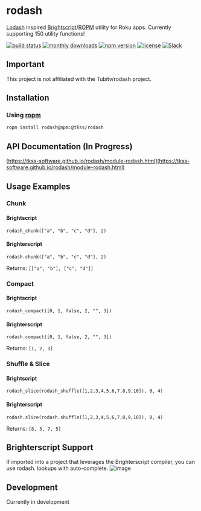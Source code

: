 # rodash
[Lodash](https://lodash.com/docs/4.17.15) inspired [Brightscript](https://developer.roku.com/en-ca/docs/references/brightscript/language/brightscript-language-reference.md)/[ROPM](https://www.npmjs.com/package/ropm) utility for Roku apps. Currently supporting 150 utility functions!


[![build status](https://img.shields.io/github/workflow/status/TKSS-Software/rodash/build.svg?logo=github)](https://github.com/TKSS-Software/rodash/actions?query=workflow%3Abuild)
[![monthly downloads](https://img.shields.io/npm/dm/@tkss/rodash.svg?sanitize=true&logo=npm&logoColor=)](https://npmcharts.com/compare/@tkss/rodash?minimal=true)
[![npm version](https://img.shields.io/npm/v/@tkss/rodash.svg?logo=npm)](https://www.npmjs.com/package/@tkss/rodash)
[![license](https://img.shields.io/github/license/TKSS-Software/rodash.svg)](LICENSE)
[![Slack](https://img.shields.io/badge/Slack-RokuCommunity-4A154B?logo=slack)](https://join.slack.com/t/rokudevelopers/shared_invite/zt-4vw7rg6v-NH46oY7hTktpRIBM_zGvwA)



## Important
This project is not affiliated with the Tubitv/rodash project.

## Installation
### Using [ropm](https://www.npmjs.com/package/ropm)
```bash
ropm install rodash@npm:@tkss/rodash
```

## API Documentation (In Progress)
[https://tkss-software.github.io/rodash/module-rodash.html](https://tkss-software.github.io/rodash/module-rodash.html)

## Usage Examples
### Chunk
#### Brightscript
```brightscript
rodash_chunk(["a", "b", "c", "d"], 2)
```
#### Brighterscript
```brighterscript
rodash.chunk(["a", "b", "c", "d"], 2)
```
Returns: `[["a", "b"], ["c", "d"]]`


### Compact
#### Brightscript
```brightscript
rodash_compact([0, 1, false, 2, "", 3])
```
#### Brighterscript
```brighterscript
rodash.compact([0, 1, false, 2, "", 3])
```
Returns: `[1, 2, 3]`


### Shuffle & Slice
#### Brightscript
```brightscript
rodash_slice(rodash_shuffle([1,2,3,4,5,6,7,8,9,10]), 0, 4)
```

#### Brighterscript
```brighterscript
rodash.slice(rodash.shuffle([1,2,3,4,5,6,7,8,9,10]), 0, 4)
```
Returns: `[8, 3, 7, 5]`
## Brighterscript Support
If imported into a project that leverages the Brighterscript compiler, you can use rodash. lookups with auto-complete.
![image](https://user-images.githubusercontent.com/2446955/110862815-30c73900-8296-11eb-8533-4ec1011d7fba.png)


## Development

Currently in development
